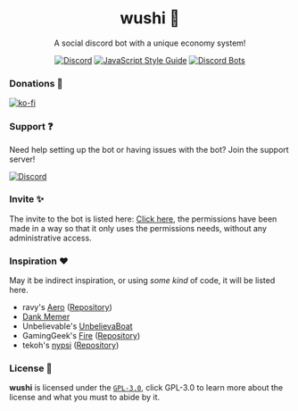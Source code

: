 <div align="center">

# wushi 🍣
A social discord bot with a unique economy system!

[![Discord](https://discordapp.com/api/guilds/777620712193392650/widget.png?style=shield)](https://discord.gg/7MtXvNB)
[![JavaScript Style Guide](https://img.shields.io/badge/code_style-standard-brightgreen.svg)](https://standardjs.com)
[![Discord Bots](https://top.gg/api/widget/servers/755526238466080830.svg)](https://top.gg/bot/755526238466080830)

</div>

### Donations 💸

[![ko-fi](https://ko-fi.com/img/githubbutton_sm.svg)](https://ko-fi.com/U7U54D4O8)

### Support ❓

Need help setting up the bot or having issues with the bot? Join the support server! 

[![Discord](https://discordapp.com/api/guilds/777620712193392650/widget.png?style=banner3)](https://discord.gg/7MtXvNB)


### Invite ✨

The invite to the bot is listed here: [Click here](https://discord.com/api/oauth2/authorize?client_id=755526238466080830&permissions=3691375831&scope=bot), the permissions have been made in a way so that it only uses the permissions needs, without any administrative access. 

### Inspiration ❤️

May it be indirect inspiration, or using *some kind* of code, it will be listed here.

- ravy's [Aero](https://get.aero.bot) ([Repository](https://git.farfrom.earth/aero))
- [Dank Memer](http://dankmemer.lol/)
- Unbelievable's [UnbelievaBoat](https://unb.pizza)
- GamingGeek's [Fire](https://fire.gaminggeek.dev) ([Repository](https://github.com/FireDiscordBot/bot))
- tekoh's [nypsi](https://nypsi.xyz) ([Repository](https://github.com/tekoh/nypsi))

### License 📜

**wushi** is licensed under the [`GPL-3.0`](https://choosealicense.com/licenses/gpl-3.0/), click GPL-3.0 to learn more about the license and what you must to abide by it.
